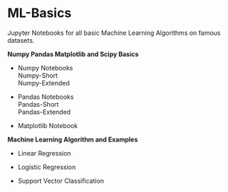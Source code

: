 # ML-Basics

Jupyter Notebooks for all basic Machine Learning Algorithms on famous datasets.

__Numpy Pandas Matplotlib and Scipy Basics__

* Numpy Notebooks\
Numpy-Short\
Numpy-Extended

* Pandas Notebooks\
Pandas-Short\
Pandas-Extended

* Matplotlib Notebook


__Machine Learning Algorithm and Examples__

* Linear Regression

* Logistic Regression

* Support Vector Classification


